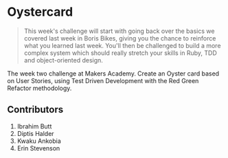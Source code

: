 # Oystercard

> This week's challenge will start with going back over the basics we covered last week in Boris Bikes, giving you the chance to reinforce what you learned last week. You'll then be challenged to build a more complex system which should really stretch your skills in Ruby, TDD and object-oriented design.

The week two challenge at Makers Academy. Create an Oyster card based on User Stories, using Test Driven Development with the Red Green Refactor methodology.

Contributors
------------
1. Ibrahim Butt
2. Diptis Halder
3. Kwaku Ankobia
4. Erin Stevenson